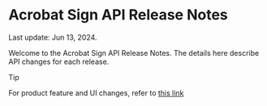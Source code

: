 
# Acrobat Sign API Release Notes

Last update: Jun 13, 2024.

Welcome to the Acrobat Sign API Release Notes. The details here describe API changes for each release.

<InlineAlert slots="header, text" />

Tip

For product feature and UI changes, refer to [this link](https://helpx.adobe.com/sign/release-notes/adobe-sign.html)
